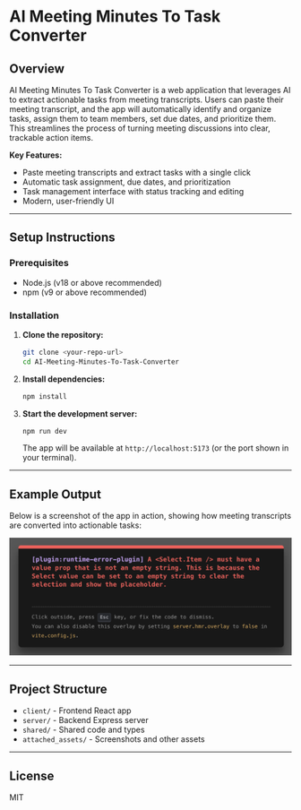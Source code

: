 # AI Meeting Minutes To Task Converter

## Overview

AI Meeting Minutes To Task Converter is a web application that leverages AI to extract actionable tasks from meeting transcripts. Users can paste their meeting transcript, and the app will automatically identify and organize tasks, assign them to team members, set due dates, and prioritize them. This streamlines the process of turning meeting discussions into clear, trackable action items.

**Key Features:**
- Paste meeting transcripts and extract tasks with a single click
- Automatic task assignment, due dates, and prioritization
- Task management interface with status tracking and editing
- Modern, user-friendly UI

---

## Setup Instructions

### Prerequisites
- Node.js (v18 or above recommended)
- npm (v9 or above recommended)

### Installation

1. **Clone the repository:**
   ```bash
   git clone <your-repo-url>
   cd AI-Meeting-Minutes-To-Task-Converter
   ```
2. **Install dependencies:**
   ```bash
   npm install
   ```
3. **Start the development server:**
   ```bash
   npm run dev
   ```
   The app will be available at `http://localhost:5173` (or the port shown in your terminal).

---

## Example Output

Below is a screenshot of the app in action, showing how meeting transcripts are converted into actionable tasks:

![App Screenshot](attached_assets/image_1749808535128.png)

---

## Project Structure
- `client/` - Frontend React app
- `server/` - Backend Express server
- `shared/` - Shared code and types
- `attached_assets/` - Screenshots and other assets

---

## License
MIT 